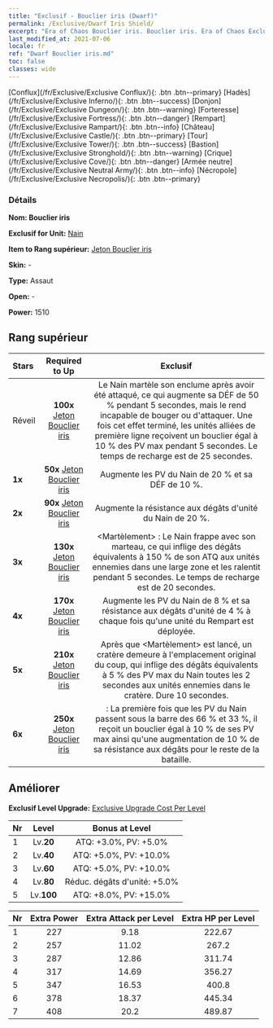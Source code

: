 ```yaml
---
title: "Exclusif - Bouclier iris (Dwarf)"
permalink: /Exclusive/Dwarf Iris Shield/
excerpt: "Era of Chaos Bouclier iris. Bouclier iris. Era of Chaos Exclusif Bouclier iris. Nain Exclusif."
last_modified_at: 2021-07-06
locale: fr
ref: "Dwarf Bouclier iris.md"
toc: false
classes: wide
---
```

 [Conflux](/fr/Exclusive/Exclusive Conflux/){: .btn .btn--primary} [Hadès](/fr/Exclusive/Exclusive Inferno/){: .btn .btn--success} [Donjon](/fr/Exclusive/Exclusive Dungeon/){: .btn .btn--warning} [Forteresse](/fr/Exclusive/Exclusive Fortress/){: .btn .btn--danger} [Rempart](/fr/Exclusive/Exclusive Rampart/){: .btn .btn--info} [Château](/fr/Exclusive/Exclusive Castle/){: .btn .btn--primary} [Tour](/fr/Exclusive/Exclusive Tower/){: .btn .btn--success} [Bastion](/fr/Exclusive/Exclusive Stronghold/){: .btn .btn--warning} [Crique](/fr/Exclusive/Exclusive Cove/){: .btn .btn--danger} [Armée neutre](/fr/Exclusive/Exclusive Neutral Army/){: .btn .btn--info} [Nécropole](/fr/Exclusive/Exclusive Necropolis/){: .btn .btn--primary} 

### Détails
 **Nom: Bouclier iris** 

 **Exclusif for Unit:** [Nain](/fr/units/Dwarf/) 

 **Item to Rang supérieur:** [Jeton Bouclier iris](/ItemsFR/con_913/)

 **Skin:** -

 **Type:** Assaut

 **Open:** -

 **Power:** 1510

## Rang supérieur

  |     Stars    |  Required to Up | Exclusif |
  |:-------------|:---------------:|:---------------:|
  |  Réveil  | **100x** [Jeton Bouclier iris](/ItemsFR/con_913/) | Le Nain martèle son enclume après avoir été attaqué, ce qui augmente sa DÉF de 50 % pendant 5 secondes, mais le rend incapable de bouger ou d'attaquer. Une fois cet effet terminé, les unités alliées de première ligne reçoivent un bouclier égal à 10 % des PV max pendant 5 secondes. Le temps de recharge est de 25 secondes. |
  | **1x** <i class="fas fa-star"/> | **50x** [Jeton Bouclier iris](/ItemsFR/con_913/) | Augmente les PV du Nain de 20 % et sa DÉF de 10 %. |
  | **2x** <i class="fas fa-star"/> | **90x** [Jeton Bouclier iris](/ItemsFR/con_913/) | Augmente la résistance aux dégâts d'unité du Nain de 20 %. |
  | **3x** <i class="fas fa-star"/> | **130x** [Jeton Bouclier iris](/ItemsFR/con_913/) | <Martèlement> : Le Nain frappe avec son marteau, ce qui inflige des dégâts équivalents à 150 % de son ATQ aux unités ennemies dans une large zone et les ralentit pendant 5 secondes. Le temps de recharge est de 20 secondes. |
  | **4x** <i class="fas fa-star"/> | **170x** [Jeton Bouclier iris](/ItemsFR/con_913/) | Augmente les PV du Nain de 8 % et sa résistance aux dégâts d'unité de 4 % à chaque fois qu'une unité du Rempart est déployée. |
  | **5x** <i class="fas fa-star"/> | **210x** [Jeton Bouclier iris](/ItemsFR/con_913/) | Après que <Martèlement> est lancé, un cratère demeure à l'emplacement original du coup, qui inflige des dégâts équivalents à 5 % des PV max du Nain toutes les 2 secondes aux unités ennemies dans le cratère. Dure 10 secondes. |
  | **6x** <i class="fas fa-star"/> | **250x** [Jeton Bouclier iris](/ItemsFR/con_913/) | <Armure> : La première fois que les PV du Nain passent sous la barre des 66 % et 33 %, il reçoit un bouclier égal à 10 % de ses PV max ainsi qu'une augmentation de 10 % de sa résistance aux dégâts pour le reste de la bataille. |


## Améliorer
 **Exclusif Level Upgrade:** [Exclusive Upgrade Cost Per Level](/Exclusive/ExclusiveUpgradeCostPerLevel/)

  |  Nr  |   Level  | Bonus at Level |
  |:-----|:--------:|:--------------:|
  | 1 | Lv.**20** | ATQ: +3.0%, PV: +5.0% |
  | 2 | Lv.**40** | ATQ: +5.0%, PV: +10.0% |
  | 3 | Lv.**60** | ATQ: +5.0%, PV: +10.0% |
  | 4 | Lv.**80** | Réduc. dégâts d'unité: +5.0% |
  | 5 | Lv.**100** | ATQ: +8.0%, PV: +15.0% |


  |  Nr  |  Extra Power | Extra Attack per Level | Extra HP per Level |
  |:-----|:--------:|:--------:|:--------:|
  | 1 | 227 | 9.18 | 222.67 |
  | 2 | 257 | 11.02 | 267.2 |
  | 3 | 287 | 12.86 | 311.74 |
  | 4 | 317 | 14.69 | 356.27 |
  | 5 | 347 | 16.53 | 400.8 |
  | 6 | 378 | 18.37 | 445.34 |
  | 7 | 408 | 20.2 | 489.87 |


